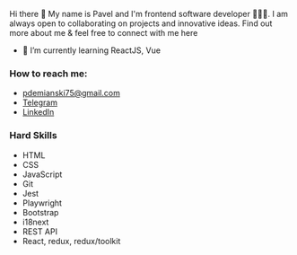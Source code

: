 Hi there 👋 My name is Pavel and I'm frontend software developer 👨🏻‍💻. I am always open to collaborating on projects and innovative ideas. Find out more about me & feel free to connect with me here

- 🌱 I’m currently learning ReactJS, Vue
### How to reach me: 
- pdemianski75@gmail.com
- [Telegram](https://t.me/pasadem)
- [LinkedIn](linkedin.com/in/павел-демьянский-5b602a49)

### Hard Skills
- HTML
- CSS
- JavaScript
- Git
- Jest
- Playwright
- Bootstrap
- i18next
- REST API
- React, redux, redux/toolkit
<!--
**pasadem/pasadem** is a ✨ _special_ ✨ repository because its `README.md` (this file) appears on your GitHub profile.

Here are some ideas to get you started:

- 🔭 I’m currently working on ...
- 🌱 I’m currently learning ...
- 👯 I’m looking to collaborate on ...
- 🤔 I’m looking for help with ...
- 💬 Ask me about ...
- 📫 How to reach me: ...
- 😄 Pronouns: ...
- ⚡ Fun fact: ...
-->
